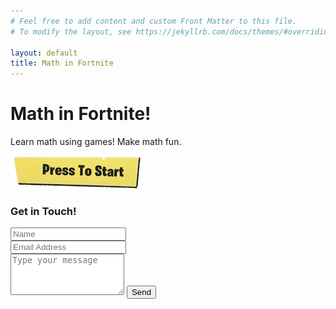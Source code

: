 ```yaml
---
# Feel free to add content and custom Front Matter to this file.
# To modify the layout, see https://jekyllrb.com/docs/themes/#overriding-theme-defaults

layout: default
title: Math in Fortnite
---
```


<div class="page-header header container-fluid">

<!-- title and description> -->
<div class="description">
   <h1 class="fortnite">Math in Fortnite!</h1>
    <p>Learn math using games! Make math fun. </p>
   <a href="learn.html">   <img src="presstostart.png" class="img-fluid" /></a>
</div>
</div>

<!-- videos and words below -->
<div class="container features">
 <div class="row">
  <div class="col-lg-12 col-md-12 col-sm-12">
    <h3 class="feature-title">Get in Touch!</h3> 
    <form name="input" action="https://formspree.io/f/xbjqlzbj" method="POST">
     <div class="form-group">
      <input name="name" type="text" class="form-control" placeholder="Name" />
     </div>
     <div class="form-group">
	<input name="email" type="email" class="form-control" placeholder="Email Address" />
     </div>
     <div class="form-group">
	<textarea name="message" class="form-control" placeholder="Type your message" rows="4"></textarea>
	<input type="submit" class="btn btn-secondary btn-block" value="Send" />
     </div>	  
   </form>
  </div>
 </div>
</div>
